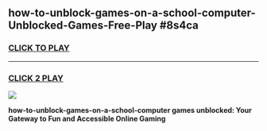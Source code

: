 
## how-to-unblock-games-on-a-school-computer-Unblocked-Games-Free-Play #8s4ca
<h3>
<a href="https://us.freeplayer.one?title=how-to-unblock-games-on-a-school-computer&ref=9M">CLICK TO PLAY</a></h3>
<hr>

<h3>
<a href="https://us.freeplayer.one?title=how-to-unblock-games-on-a-school-computer&ref=9M">CLICK 2 PLAY</a>
  
</h3>

<a href="https://us.freeplayer.one?title=how-to-unblock-games-on-a-school-computer&ref=9M"><img src="https://clearcache.store/games.png"></a>


**how-to-unblock-games-on-a-school-computer games unblocked: Your Gateway to Fun and Accessible Online Gaming**
